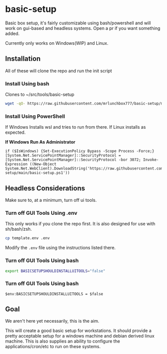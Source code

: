 # basic-setup

Basic box setup, it's fairly customizable using bash/powershell and will work on gui-based and headless systems. Open a pr if you want something added.

Currently only works on Windows(WIP) and Linux.

## Installation

All of these will clone the repo and run the init script

### Install Using bash

Clones to ~/src/tools/basic-setup

```bash
wget -qO- https://raw.githubusercontent.com/mrlunchbox777/basic-setup/main/basic-setup.sh | sh
```

### Install Using PowerShell

If Windows Installs wsl and tries to run from there. If Linux installs as expected.

**If Windows Run As Administrator**

```pwsh
if ($IsWindows) {Set-ExecutionPolicy Bypass -Scope Process -Force;} [System.Net.ServicePointManager]::SecurityProtocol = [System.Net.ServicePointManager]::SecurityProtocol -bor 3072; Invoke-Expression ((New-Object System.Net.WebClient).DownloadString('https://raw.githubusercontent.com/mrlunchbox777/basic-setup/main/basic-setup.ps1'))
```

## Headless Considerations

Make sure to, at a minimum, turn off ui tools.

### Turn off GUI Tools Using .env

This only works if you clone the repo first. It is also designed for use with sh/bash/zsh.

```bash
cp template.env .env
```
Modify the `.env` file using the instructions listed there.

### Turn off GUI Tools Using bash

```bash
export BASICSETUPSHOULDINSTALLUITOOLS="false"
```

### Turn off GUI Tools Using bash

```pwsh
$env:BASICSETUPSHOULDINSTALLUITOOLS = $false
```

## Goal

We aren't here yet necessarily, this is the aim.

This will create a good basic setup for workstations. It should provide a pretty acceptable setup for a windows machine and debian derived linux machine. This is also supplies an ability to configure the applications/cron/etc to run on these systems.

